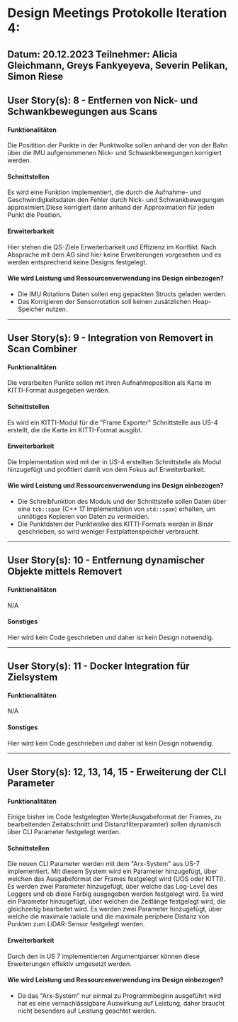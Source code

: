 # Design Meetings Protokolle Iteration 4:
Datum: 20.12.2023
Teilnehmer: Alicia Gleichmann, Greys Fankyeyeva, Severin Pelikan, Simon Riese
---
## User Story(s): 8 - Entfernen von Nick- und Schwankbewegungen aus Scans
#### Funktionalitäten
Die Positition der Punkte in der Punktwolke sollen anhand der von der Bahn über die IMU aufgenommenen Nick- und Schwankbewegungen korrigiert werden.
#### Schnittstellen
Es wird eine Funktion implementiert, die durch die Aufnahme- und Geschwindigkeitsdaten den Fehler durch Nick- und Schwankbewegungen approximiert.Diese korrigiert dann anhand der Approximation für jeden Punkt die Position.
#### Erweiterbarkeit
Hier stehen die QS-Ziele Erweiterbarkeit und Effizienz im Konflikt.
Nach Absprache mit dem AG sind hier keine Erweiterungen vorgesehen und es werden entsprechend keine Designs festgelegt.
#### Wie wird Leistung und Ressourcenverwendung ins Design einbezogen?
- Die IMU Rotations Daten sollen eng gepackten Structs geladen werden.
- Das Korrigieren der Sensorrotation soll keinen zusätzlichen Heap-Speicher nutzen.

---

## User Story(s): 9 - Integration von Removert in Scan Combiner 
#### Funktionalitäten
Die verarbeiten Punkte sollen mit ihren Aufnahmeposition als Karte im KITTI-Format ausgegeben werden.
#### Schnittstellen
Es wird ein KITTI-Modul für die "Frame Exporter" Schnittstelle aus US-4 erstellt, die die Karte im KITTI-Format ausgibt.
#### Erweiterbarkeit
Die Implementation wird mit der in US-4 erstellten Schnittstelle als Modul hinzugefügt und profitiert damit von dem Fokus auf Erweiterbarkeit.
#### Wie wird Leistung und Ressourcenverwendung ins Design einbezogen?
- Die Schreibfunktion des Moduls und der Schnittstelle sollen Daten über eine `tcb::span` (C++ 17 Implementation von `std::span`) erhalten, um unnötiges Kopieren von Daten zu vermeiden.
- Die Punktdaten der Punktwolke des KITTI-Formats werden in Binär geschrieben, so wird weniger Festplattenspeicher verbraucht.

---

## User Story(s): 10 - Entfernung dynamischer Objekte mittels Removert
#### Funktionalitäten
N/A
#### Sonstiges
Hier wird kein Code geschrieben und daher ist kein Design notwendig.

---

## User Story(s): 11 - Docker Integration für Zielsystem
#### Funktionalitäten
N/A
#### Sonstiges
Hier wird kein Code geschrieben und daher ist kein Design notwendig.

---

## User Story(s): 12, 13, 14, 15 - Erweiterung der CLI Parameter
#### Funktionalitäten
Einige bisher im Code festgelegten Werte(Ausgabeformat der Frames, zu bearbeitenden Zeitabschnitt und Distanzfilterparamter) sollen dynamisch über CLI Parameter festgelegt werden.
#### Schnittstellen
Die neuen CLI Parameter werden mit dem "Arx-System" aus US-7 implementiert.
Mit diesem System wird ein Parameter hinzugefügt, über welchen das Ausgabeformat der Frames festgelegt wird (UOS oder KITTI).
Es werden zwei Parameter hinzugefügt, über welche das Log-Level des Loggers und ob diese Farbig ausgegeben werden festgelegt wird.
Es wird ein Parameter hinzugefügt, über welchen die Zeitlänge festgelegt wird, die gleichzeitig bearbeitet wird.
Es werden zwei Parameter hinzugefügt, über welche die maximale radiale und die maximale periphere Distanz von Punkten zum LiDAR-Sensor festgelegt werden. 
#### Erweiterbarkeit
Durch den in US 7 implementierten Argumentparser können diese Erweiterungen effektiv umgesetzt werden.
#### Wie wird Leistung und Ressourcenverwendung ins Design einbezogen?
- Da das "Arx-System" nur einmal zu Programmbeginn ausgeführt wird hat es eine vernachlässigbare Auswirkung auf Leistung, daher braucht nicht besonders auf Leistung geachtet werden.